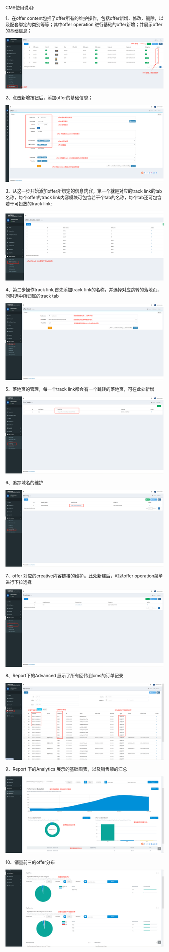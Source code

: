 CMS使用说明:

1、在offer content包括了offer所有的维护操作，包括offer新增、修改、删除，以及配套绑定的类别等等；其中offer operation 进行基础的offer新增；并展示offer的基础信息；

![Image](image/Image1.png)



2、点击新增按钮后，添加offer的基础信息；

![image-20240226144642566](image/Image2.png)

3、从这一步开始添加offer所绑定的信息内容，第一个就是对应的track link的tab名称，每个offer的track link内容模块可包含若干个tab的名称，每个tab还可包含若干可投放的track link;

![image-20240226145519800](image/Image3.png)



4、第二步操作track link,首先添加track link的名称，并选择对应跳转的落地页，同时选中所归属的track tab

![image-20240226151128238](image/Image4.png)



5、落地页的管理，每一个track link都会有一个跳转的落地页，可在此处新增

![image-20240226151338694](image/Image5.png)



6、追踪域名的维护

![image-20240226151815890](image/Image6.png)



7、offer 对应的creative内容链接的维护，此处新建后，可以offer operation菜单进行下拉选择

![image-20240226152326143](image/Image7.png)



8、Report下的Advanced 展示了所有回传到cms的订单记录

![image-20240226154114487](image/Image8.png)



9、Report 下的Analytics 展示的基础图表，以及销售额的汇总

![image-20240226154951250](image/Image9.png)



10、销量前三的offer分布

![image-20240226155419431](image/Image10.png)